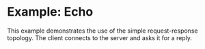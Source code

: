 # Example: Echo

This example demonstrates the use of the simple request-response topology.
The client connects to the server and asks it for a reply.
